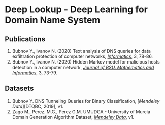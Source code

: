 # Deep Lookup - Deep Learning for Domain Name System

## Publications
1. Bubnov Y., Ivanov N. (2020) Text analysis of DNS queries for data exfiltration protection of computer networks, [_Informatics_][Informatics, 2020], 3, 78-86.
2. Bubnov Y., Ivanov N. (2020) Hidden Markov model for malicious hosts detection in a computer network, [_Journal of BSU. Mathematics and Informatics_][BSU, 2020], 3, 73-79.

## Datasets
1. Bubnov Y. DNS Tunneling Queries for Binary Classification, [_Mendeley Data_][DTQBC, 2019], v1.
2. Zago M., Perez. M.G., Perez G.M. UMUDGA - University of Murcia Domain Generation Algorithm Dataset, [_Mendeley Data_][UMUDGA, 2020], v1.


[Informatics, 2020]: https://doi.org/10.37661/1816-0301-2020-17-3-78-86
[BSU, 2020]: https://doi.org/10.33581/2520-6508-2020-3-73-79
[UMUDGA, 2020]: http://dx.doi.org/10.17632/y8ph45msv8.1
[DTBQC, 2019]: http://dx.doi.org/10.17632/mzn9hvdcxg.1
